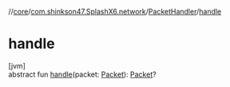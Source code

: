 //[core](../../../index.md)/[com.shinkson47.SplashX6.network](../index.md)/[PacketHandler](index.md)/[handle](handle.md)

# handle

[jvm]\
abstract fun [handle](handle.md)(packet: [Packet](../-packet/index.md)): [Packet](../-packet/index.md)?
